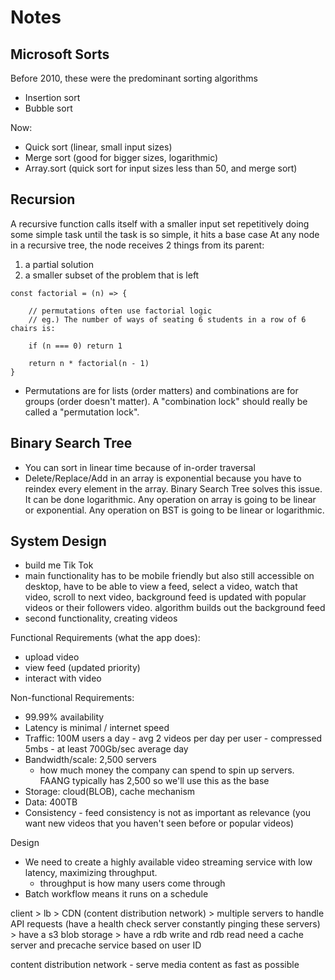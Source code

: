 # Notes

## Microsoft Sorts 
Before 2010, these were the predominant sorting algorithms
- Insertion sort
- Bubble sort

Now:
- Quick sort (linear, small input sizes)
- Merge sort (good for bigger sizes, logarithmic)
- Array.sort (quick sort for input sizes less than 50, and merge sort)

## Recursion
A recursive function calls itself with a smaller input set repetitively doing some simple task until the task is so simple, it hits a base case
At any node in a recursive tree, the node receives 2 things from its parent: 
1. a partial solution 
2. a smaller subset of the problem that is left

```
const factorial = (n) => {

    // permutations often use factorial logic
    // eg.) The number of ways of seating 6 students in a row of 6 chairs is:
  
    if (n === 0) return 1
    
    return n * factorial(n - 1)
}
```

- Permutations are for lists (order matters) and combinations are for groups (order doesn't matter). A "combination lock" should really be called a "permutation lock".

## Binary Search Tree
- You can sort in linear time because of in-order traversal
- Delete/Replace/Add in an array is exponential because you have to reindex every element in the array. Binary Search Tree solves this issue. It can be done logarithmic. Any operation on array is going to be linear or exponential. Any operation on BST is going to be linear or logarithmic.
 

## System Design
- build me Tik Tok
- main functionality has to be mobile friendly but also still accessible on desktop, have to be able to view a feed, select a video, watch that video, scroll to next video, background feed is updated with popular videos or their followers video. algorithm builds out the background feed
- second functionality, creating videos

Functional Requirements (what the app does):
- upload video
- view feed (updated priority)
- interact with video

Non-functional Requirements:
- 99.99% availability
- Latency is minimal / internet speed
- Traffic: 100M users a day - avg 2 videos per day per user - compressed 5mbs - at least 700Gb/sec average day
- Bandwidth/scale: 2,500 servers 
    - how much money the company can spend to spin up servers. FAANG typically has 2,500 so we'll use this as the base
- Storage: cloud(BLOB), cache mechanism
- Data: 400TB
- Consistency - feed consistency is not as important as relevance (you want new videos that you haven't seen before or popular videos)

Design
- We need to create a highly available video streaming service with low latency, maximizing throughput.
    - throughput is how many users come through
- Batch workflow means it runs on a schedule

client > lb > CDN (content distribution network) > multiple servers to handle API requests (have a health check server constantly pinging these servers) > have a s3 blob storage > have a rdb write and rdb read
need a cache server and precache service based on user ID

content distribution network - serve media content as fast as possible